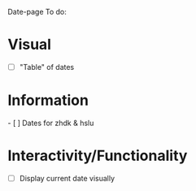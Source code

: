 Date-page To do:

# Visual
- [ ] "Table" of dates

# Information
- [ ] Dates for zhdk & hslu

# Interactivity/Functionality
- [ ] Display current date visually